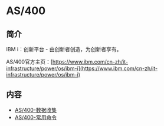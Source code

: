 # AS/400

## 简介

IBM i：创新平台 - 由创新者创造，为创新者享有。

AS/400官方主页：[https://www.ibm.com/cn-zh/it-infrastructure/power/os/ibm-i](https://www.ibm.com/cn-zh/it-infrastructure/power/os/ibm-i)

## 内容
- [AS/400-数据收集](https://bond-huang.github.io/huang/05-IBM_Operating_System/02-AS400/01-AS400-%E6%95%B0%E6%8D%AE%E6%94%B6%E9%9B%86.html)
- [AS/400-常用命令](https://bond-huang.github.io/huang/05-IBM_Operating_System/02-AS400/02-AS400-%E5%B8%B8%E7%94%A8%E5%91%BD%E4%BB%A4.html)
